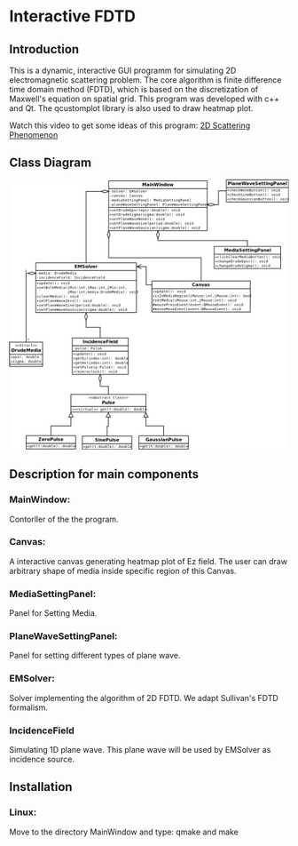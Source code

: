 # Interactive FDTD
## Introduction
This is a dynamic, interactive GUI programm for simulating 2D electromagnetic scattering problem. The core algorithm is
finite difference time domain method (FDTD), which is based on the discretization of Maxwell's equation on spatial grid.
This program was developed with c++ and Qt. The qcustomplot library is also used to draw heatmap plot.

Watch this video to get some ideas of this program:
[2D Scattering Phenomenon](https://www.youtube.com/watch?v=wrgAEh-n87I&feature=youtu.be)

## Class Diagram
![Class Diagram](/images/classDiagram.png)

## Description for main components
### MainWindow:
Contorller of the the program.

### Canvas:
A interactive canvas generating heatmap plot of Ez field. The user can draw  arbitrary shape of media inside specific region of this Canvas.

### MediaSettingPanel:
Panel for Setting Media. 

### PlaneWaveSettingPanel:
Panel for setting different types of plane wave.

### EMSolver:
Solver implementing the algorithm of 2D FDTD. We adapt Sullivan's FDTD formalism.

### IncidenceField
Simulating 1D plane wave. This plane wave will be used by EMSolver as incidence source.

## Installation
### Linux:
Move to the directory MainWindow and type:
qmake and make

